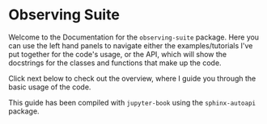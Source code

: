 # Observing Suite

Welcome to the Documentation for the `observing-suite` package. Here you can use the left hand panels to navigate either the examples/tutorials I've put together for the code's usage, or the API, which will show the docstrings for the classes and functions that make up the code. 

Click next below to check out the overview, where I guide you through the basic usage of the code.

This guide has been compiled with `jupyter-book` using the `sphinx-autoapi` package. 